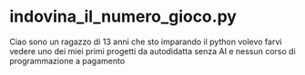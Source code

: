 # indovina_il_numero_gioco.py
Ciao sono un ragazzo di 13 anni che sto imparando il python volevo farvi vedere uno dei miei primi progetti da autodidatta senza AI e nessun corso di programmazione a pagamento 
